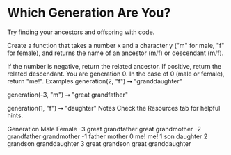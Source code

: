 # Which Generation Are You?

Try finding your ancestors and offspring with code.

Create a function that takes a number x and a character y ("m" for male, "f" for female), and returns the name of an ancestor (m/f) or descendant (m/f).

If the number is negative, return the related ancestor.
If positive, return the related descendant.
You are generation 0. In the case of 0 (male or female), return "me!".
Examples
generation(2, "f") ➞ "granddaughter"

generation(-3, "m") ➞ "great grandfather"

generation(1, "f") ➞ "daughter"
Notes
Check the Resources tab for helpful hints.

Generation Male Female
-3 great grandfather great grandmother
-2 grandfather grandmother
-1 father mother
0 me! me!
1 son daughter
2 grandson granddaughter
3 great grandson great granddaughter
